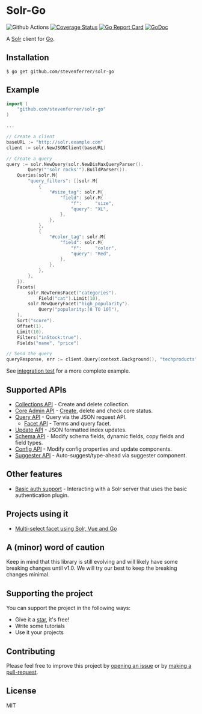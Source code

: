 # Solr-Go

![Github Actions](https://github.com/stevenferrer/solr-go/workflows/test/badge.svg)
[![Coverage Status](https://coveralls.io/repos/github/stevenferrer/solr-go/badge.svg?branch=main)](https://coveralls.io/github/stevenferrer/solr-go?branch=main)
[![Go Report Card](https://goreportcard.com/badge/github.com/stevenferrer/solr-go)](https://goreportcard.com/report/github.com/stevenferrer/solr-go)
[![GoDoc](https://pkg.go.dev/badge/github.com/stevenferrer/solr-go)](https://pkg.go.dev/github.com/stevenferrer/solr-go)

A [Solr](https://lucene.apache.org/solr) client for [Go](https://golang.org/).

## Installation

```console
$ go get github.com/stevenferrer/solr-go
```

## Example

```go
import (
    "github.com/stevenferrer/solr-go"
)

...

// Create a client
baseURL := "http://solr.example.com"
client := solr.NewJSONClient(baseURL)

// Create a query
query := solr.NewQuery(solr.NewDisMaxQueryParser().
        Query("'solr rocks'").BuildParser()).
    Queries(solr.M{
        "query_filters": []solr.M{
            {
                "#size_tag": solr.M{
                    "field": solr.M{
                        "f":     "size",
                        "query": "XL",
                    },
                },
            },
            {
                "#color_tag": solr.M{
                    "field": solr.M{
                        "f":     "color",
                        "query": "Red",
                    },
                },
            },
        },
    }).
    Facets(
        solr.NewTermsFacet("categories").
            Field("cat").Limit(10),
        solr.NewQueryFacet("high_popularity").
            Query("popularity:[8 TO 10]"),
    ).
    Sort("score").
    Offset(1).
    Limit(10).
    Filters("inStock:true").
    Fields("name", "price")

// Send the query
queryResponse, err := client.Query(context.Background(), "techproducts", query)
```

See [integration test](integration_test.go) for a more complete example.

## Supported APIs

- [Collections API](https://solr.apache.org/guide/8_8/collections-api.html) - Create and delete collection.
- [Core Admin API](https://solr.apache.org/guide/8_8/coreadmin-api.html) - [Create](https://issues.apache.org/jira/browse/SOLR-7316), delete and check core status.
- [Query API](https://solr.apache.org/guide/8_8/json-request-api.html) - Query via the JSON request API.
  - [Facet API](https://solr.apache.org/guide/8_8/json-facet-api.html) - Terms and query facet.
- [Update API](https://solr.apache.org/guide/8_8/uploading-data-with-index-handlers.html#uploading-data-with-index-handlers) - JSON formatted index updates.
- [Schema API](https://solr.apache.org/guide/8_8/schema-api.html) - Modify schema fields, dynamic fields, copy fields and field types.
- [Config API](https://solr.apache.org/guide/8_8/config-api.html) - Modify config properties and update components.
- [Suggester API](https://solr.apache.org/guide/8_8/suggester.html) - Auto-suggest/type-ahead via suggester component.

## Other features

- [Basic auth support](https://solr.apache.org/guide/8_8/basic-authentication-plugin.html#basic-authentication-plugin) - Interacting with a Solr server that uses the basic authentication plugin.

## Projects using it

- [Multi-select facet using Solr, Vue and Go](https://github.com/stevenferrer/multi-select-facet)

## A (minor) word of caution

Keep in mind that this library is still evolving and will likely have some breaking changes until v1.0. We will try our best to keep the breaking changes minimal.

## Supporting the project

You can support the project in the following ways: 
 - Give it a [star](https://github.com/stevenferrer/solr-go/stargazers), it's free!
 - Write some tutorials
 - Use it your projects

## Contributing

Please feel free to improve this project by [opening an issue](https://github.com/stevenferrer/solr-go/issues/new) or by [making a pull-request](https://github.com/stevenferrer/solr-go/pulls).

## License

MIT
